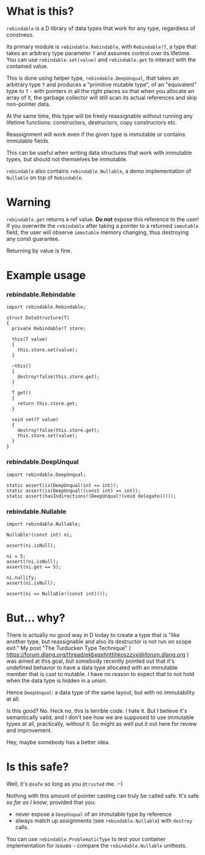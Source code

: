 # What is this?

`rebindable` is a D library of data types that work for any type, regardless of constness.

Its primary module is `rebindable.Rebindable`, with `Rebindable!T`, a type that takes an arbitrary type parameter `T`
and assumes control over its lifetime. You can use `rebindable.set(value)` and `rebindable.get` to interact with
the contained value.

This is done using helper type, `rebindable.DeepUnqual`, that takes an arbitrary type `T` and produces a
"primitive mutable type", of an "equivalent" type to `T` - with pointers in all the right places so that
when you allocate an array of it, the garbage collector will still scan its actual references and skip
non-pointer data.

At the same time, this type will be freely reassignable without running any lifetime functions: constructors,
destructors, copy constructors etc.

Reassignment will work even if the given type is immutable or contains immutable fields.

This can be useful when writing data structures that work with immutable types, but should not themselves
be immutable.

`rebindable` also contains `rebindable.Nullable`, a demo implementation of `Nullable` on top of `Rebindable`.

# Warning

`rebindable.get` returns a ref value. **Do not** expose this reference to the user! If you overwrite the
`rebindable` after taking a pointer to a returned `immutable` field, the user will observe `immutable`
memory changing, thus destroying any const guarantee.

Returning by value is fine.

# Example usage

### rebindable.Rebindable

```
import rebindable.Rebindable;

struct DataStructure(T)
{
  private Rebindable!T store;

  this(T value)
  {
    this.store.set(value);
  }

  ~this()
  {
    destroy!false(this.store.get);
  }

  T get()
  {
    return this.store.get;
  }

  void set(T value)
  {
    destroy!false(this.store.get);
    this.store.set(value);
  }
}

```

### rebindable.DeepUnqual

```
import rebindable.DeepUnqual;

static assert(is(DeepUnqual!int == int));
static assert(is(DeepUnqual!(const int) == int));
static assert(hasIndirections!(DeepUnqual!(void delegate())));
```

### rebindable.Nullable

```
import rebindable.Nullable;

Nullable!(const int) ni;

assert(ni.isNull);

ni = 5;
assert(!ni.isNull);
assert(ni.get == 5);

ni.nullify;
assert(ni.isNull);

assert(ni == Nullable!(const int)());
```

# But... why?

There is actually no good way in D today to create a type that is "like another type, but reassignable and
also its destructor is not run on scope exit." My post "The Turducken Type Technique" (
  https://forum.dlang.org/thread/ekbxqxhnttihkoszzvxl@forum.dlang.org ) was aimed at this goal, but somebody
recently pointed out that it's undefined behavior to have a data type allocated with an immutable member that is
cast to mutable. I have no reason to expect that to not hold when the data type is hidden in a union.

Hence `DeepUnqual`: a data type of the same layout, but with no immutability at all.

Is this good? No. Heck no, this is terrible code. I hate it. But I believe it's semantically valid, and I don't see
how we are supposed to use immutable types at all, practically, without it. So might as well put it out here
for review and improvement.

Hey, maybe somebody has a better idea.

# Is this safe?

Well, it's `@safe` so long as you `@trusted` me. :-)

Nothing with this amount of pointer casting can truly be called safe. It's safe *so far as I know*, provided that you:

- never expose a `DeepUnqual` of an immutable type by reference
- always match up assignments (see `rebindable.Nullable`) with `destroy` calls.

You can use `rebindable.ProblematicType` to test your container implementation for issues - compare the
`rebindable.Nullable` unittests.
